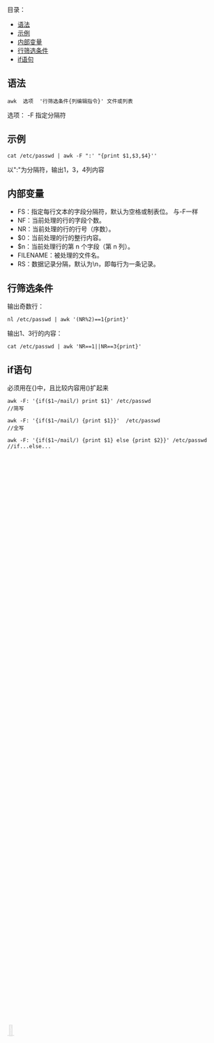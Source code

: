<p id="toc">目录：</p>
<a href="#toc" style="position:fixed; opacity:0.1;top:60vh;font-size:1.5rem ">🔼</a>

- [语法](#语法)
- [示例](#示例)
- [内部变量](#内部变量)
- [行筛选条件](#行筛选条件)
- [if语句](#if语句)


##  语法

```
awk  选项  '行筛选条件{列编辑指令}' 文件或列表
```

选项：
-F 指定分隔符

## 示例

```
cat /etc/passwd | awk -F ":' "{print $1,$3,$4}''
```

以":"为分隔符，输出1，3，4列内容

## 内部变量

- FS：指定每行文本的字段分隔符，默认为空格或制表位。 与-F一样
- NF：当前处理的行的字段个数。 
- NR：当前处理的行的行号（序数）。 
- $0：当前处理的行的整行内容。 
- $n：当前处理行的第 n 个字段（第 n 列）。 
- FILENAME：被处理的文件名。
- RS：数据记录分隔，默认为\n，即每行为一条记录。

## 行筛选条件

输出奇数行：

```
nl /etc/passwd | awk '(NR%2)==1{print}' 
```

输出1、3行的内容：

```
cat /etc/passwd | awk 'NR==1||NR==3{print}' 
```


## if语句

必须用在{}中，且比较内容用()扩起来

```
awk -F: '{if($1~/mail/) print $1}' /etc/passwd                                       //简写
```

```
awk -F: '{if($1~/mail/) {print $1}}'  /etc/passwd                                   //全写
```


```
awk -F: '{if($1~/mail/) {print $1} else {print $2}}' /etc/passwd            //if...else...
```


